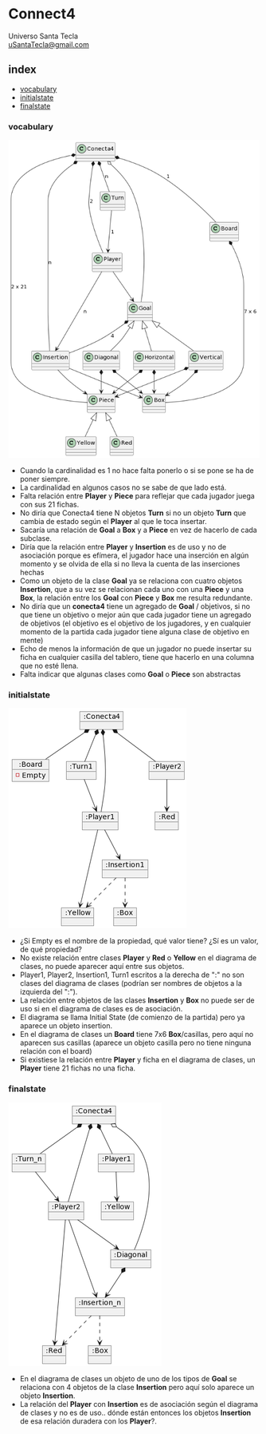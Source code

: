 # Connect4
Universo Santa Tecla  
[uSantaTecla@gmail.com](mailto:uSantaTecla@gmail.com)  

## index

   * [vocabulary](#vocabulary)  
   * [initialstate](#initialstate)  
   * [finalstate](#finalstate)


### vocabulary

![Vocabulario](./docs/images/Conecta4.png)  

- Cuando la cardinalidad es 1 no hace falta ponerlo o si se pone se ha de poner siempre.
- La cardinalidad en algunos casos no se sabe de que lado está.
- Falta relación entre **Player** y **Piece** para reflejar que cada jugador juega con sus 21 fichas.
- No diría que Conecta4 tiene N objetos **Turn** si no un objeto **Turn** que cambia de estado según el **Player** al que le toca insertar. 
- Sacaría una relación de **Goal** a **Box** y a **Piece** en vez de hacerlo de cada subclase.
- Diría que la relación entre **Player** y **Insertion** es de uso y no de asociación porque es efímera, el jugador hace una inserción en algún momento y se olvida de ella si no lleva la cuenta de las inserciones hechas
- Como un objeto de la clase **Goal** ya se relaciona con cuatro objetos **Insertion**, que a su vez se relacionan cada uno con una **Piece** y una **Box**, la relación entre los **Goal** con **Piece** y **Box** me resulta redundante. 
- No diría que un **conecta4** tiene un agregado de **Goal** / objetivos, si no que tiene un objetivo o mejor aún que cada jugador tiene un agregado de objetivos (el objetivo es el objetivo de los jugadores, y en cualquier momento de la partida cada jugador tiene alguna clase de objetivo en mente)
- Echo de menos la información de que un jugador no puede insertar su ficha en cualquier casilla del tablero, tiene que hacerlo en una columna que no esté llena.
- Falta indicar que algunas clases como **Goal** o **Piece** son abstractas

### initialstate  
  
![Estado_inicial](./docs/images/InitialState.png)  

- ¿Si Empty es el nombre de la propiedad, qué valor tiene? ¿Sí es un valor, de qué propiedad?
- No existe relación entre clases **Player** y **Red** o **Yellow** en el diagrama de clases, no puede aparecer aquí entre sus objetos. 
- Player1, Player2, Insertion1, Turn1 escritos a la derecha de ":" no son clases del diagrama de clases (podrían ser nombres de objetos a la izquierda del ":").
- La relación entre objetos de las clases **Insertion** y **Box** no puede ser de uso si en el diagrama de clases es de asociación.
- El diagrama se llama Initial State (de comienzo de la partida) pero ya aparece un objeto insertion.
- En el diagrama de clases un **Board** tiene 7x6 **Box**/casillas, pero aquí no aparecen sus casillas (aparece un objeto casilla pero no tiene ninguna relación con el board)
- Si existiese la relación entre **Player** y ficha en el diagrama de clases, un **Player** tiene 21 fichas no una ficha.
  
### finalstate 

![Estado_final](./docs/images/FinalState.png)  

- En el diagrama de clases un objeto de uno de los tipos de **Goal** se relaciona con 4 objetos de la clase **Insertion** pero aquí solo aparece un objeto **Insertion**.
- La relación del **Player** con **Insertion** es de asociación según el diagrama de clases y no es de uso..  dónde están entonces los objetos **Insertion** de esa relación duradera con los **Player**?.
  

  
 
